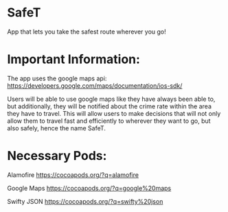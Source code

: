 # SafeT
App that lets you take the safest route wherever you go!

# Important Information:

The app uses the google maps api: https://developers.google.com/maps/documentation/ios-sdk/

Users will be able to use google maps like they have always been able to, but additionally, they will be notified about the crime rate within the area they have to travel. This will allow users to make decisions that will not only allow them to travel fast and efficiently to wherever they want to go, but also safely, hence the name SafeT.

# Necessary Pods:

Alamofire https://cocoapods.org/?q=alamofire


Google Maps https://cocoapods.org/?q=google%20maps


Swifty JSON https://cocoapods.org/?q=swifty%20json
